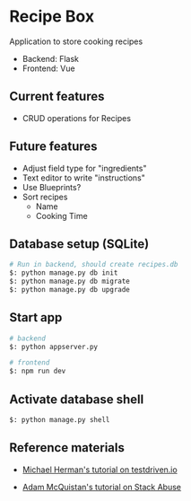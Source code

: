 Recipe Box
==========================
Application to store cooking recipes
- Backend: Flask
- Frontend: Vue

Current features
---------------
- CRUD operations for Recipes

Future features
---------------
- Adjust field type for "ingredients"
- Text editor to write "instructions"
- Use Blueprints?
- Sort recipes
    - Name
    - Cooking Time

Database setup (SQLite)
---------------
```bash
# Run in backend, should create recipes.db
$: python manage.py db init
$: python manage.py db migrate
$: python manage.py db upgrade
```

Start app
---------------
```bash
# backend
$: python appserver.py

# frontend
$: npm run dev
```

Activate database shell
---------------
```bash
$: python manage.py shell
```

Reference materials
---------------
- [Michael Herman's tutorial on testdriven.io](https://testdriven.io/blog/developing-a-single-page-app-with-flask-and-vuejs/ "Michael Herman's Tutorial")

- [Adam McQuistan's tutorial on Stack Abuse](https://stackabuse.com/single-page-apps-with-vue-js-and-flask-restful-api-with-flask/ "Adam McQuistan's Tutorial")
